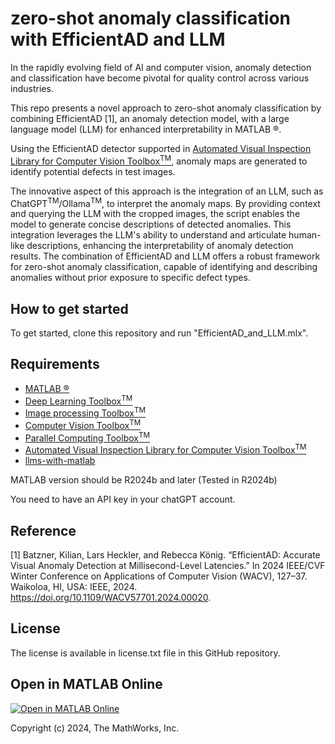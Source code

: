 # zero-shot anomaly classification with EfficientAD and LLM


In the rapidly evolving field of AI and computer vision, anomaly detection and classification have become pivotal for quality control across various industries.

This repo presents a novel approach to zero-shot anomaly classification by combining EfficientAD [1], an anomaly detection model, with a large language model (LLM) for enhanced interpretability in MATLAB &reg;. 

Using the EfficientAD detector supported in [Automated Visual Inspection Library for Computer Vision Toolbox<sup>TM</sup>](https://www.mathworks.com/matlabcentral/fileexchange/116555-automated-visual-inspection-library-for-computer-vision-toolbox), anomaly maps are generated to identify potential defects in test images. 

The innovative aspect of this approach is the integration of an LLM, such as ChatGPT<sup>TM</sup>/Ollama<sup>TM</sup>, to interpret the anomaly maps. By providing context and querying the LLM with the cropped images, the script enables the model to generate concise descriptions of detected anomalies. This integration leverages the LLM's ability to understand and articulate human-like descriptions, enhancing the interpretability of anomaly detection results. The combination of EfficientAD and LLM offers a robust framework for zero-shot anomaly classification, capable of identifying and describing anomalies without prior exposure to specific defect types.


## **How to get started**
To get started, clone this repository and run "EfficientAD_and_LLM.mlx".


## **Requirements**
- [MATLAB &reg;](https://jp.mathworks.com/products/matlab.html)
- [Deep Learning Toolbox<sup>TM</sup>](https://jp.mathworks.com/products/deep-learning.html)
- [Image processing Toolbox<sup>TM</sup>](https://www.mathworks.com/products/image-processing.html)
- [Computer Vision Toolbox<sup>TM</sup>](https://www.mathworks.com/products/computer-vision.html)
- [Parallel Computing Toolbox<sup>TM</sup>](https://www.mathworks.com/products/parallel-computing.html)
- [Automated Visual Inspection Library for Computer Vision Toolbox<sup>TM</sup>](https://www.mathworks.com/matlabcentral/fileexchange/116555-automated-visual-inspection-library-for-computer-vision-toolbox)
- [llms-with-matlab](https://github.com/matlab-deep-learning/llms-with-matlab)

MATLAB version should be R2024b and later (Tested in R2024b)

You need to have an API key in your chatGPT account.

## **Reference**
[1] Batzner, Kilian, Lars Heckler, and Rebecca König. “EfficientAD: Accurate Visual Anomaly Detection at Millisecond-Level Latencies.” In 2024 IEEE/CVF Winter Conference on Applications of Computer Vision (WACV), 127–37. Waikoloa, HI, USA: IEEE, 2024. https://doi.org/10.1109/WACV57701.2024.00020.


## **License**
The license is available in license.txt file in this GitHub repository.

## **Open in MATLAB Online**
[![Open in MATLAB Online](https://www.mathworks.com/images/responsive/global/open-in-matlab-online.svg)](https://matlab.mathworks.com/open/github/v1?repo=matlab-deep-learning/zero-shot-anomaly-classification-with-EfficientAD-and-LLM)

Copyright (c) 2024, The MathWorks, Inc.

